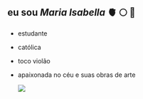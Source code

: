 ## eu sou _Maria Isabella_ 🫀 🌕 🌷 ##
- estudante
- católica
- toco violão
- apaixonada no céu e suas obras de arte

  ![](https://media1.tenor.com/m/RukAQg6-ozIAAAAC/the-simpsons.gif)

